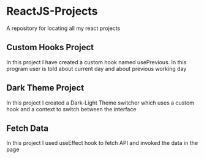 # ReactJS-Projects
A repository for locating all my react projects 

## Custom Hooks Project
In this project I have created a custom hook named usePrevious. In this program user is told about current day and about previous working day

## Dark Theme Project
In this project I created a Dark-Light Theme switcher which uses a custom hook and a context to switch between the interface

## Fetch Data
In this project I used useEffect hook to fetch API and invoked the data in the page
